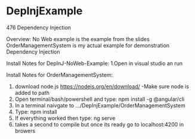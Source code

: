# DepInjExample
476 Dependency Injection

Overview:
No Web example is the example from the slides
OrderManagementSystem is my actual example for demonstration Dependency Injection

Install Notes for DepInJ-NoWeb-Example:
  1.Open in visual studio an run
  
Install Notes for OrderManagementSystem:
  1. download node.js https://nodejs.org/en/download/
    -Make sure node is added to path
  2. Open terminal/bash/powershell and type: npm install -g @angular/cli
  3. In a terminal naivgate to .../DepInjExample/OrderManagementSystem
  4. Type: npm install
  5. If everything worked then type: ng serve
  6. takes a second to compile but once its ready go to localhost:4200 in browers
